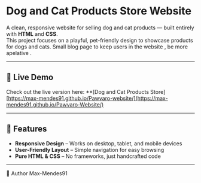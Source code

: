 # Dog and  Cat Products Store Website

A clean, responsive website for selling dog and cat products — built entirely with **HTML** and **CSS**.  
This project focuses on a playful, pet-friendly design to showcase products for dogs and cats.
Small blog page to keep users in the website , be more apelative .

---

## 🔗 Live Demo

Check out the live version here: **[Dog and Cat Products Store] [https://max-mendes91.github.io/Pawvaro-website/](https://max-mendes91.github.io/Pawvaro-Website/)

---

## 🌟 Features

- **Responsive Design** – Works on desktop, tablet, and mobile devices    
- **User-Friendly Layout** – Simple navigation for easy browsing  
- **Pure HTML & CSS** – No frameworks, just handcrafted code  

---

👤 Author
Max-Mendes91
